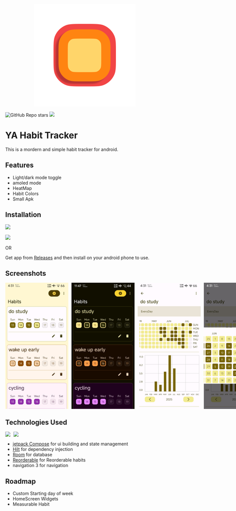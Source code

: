 




<p align="center">

  <img src="https://raw.githubusercontent.com/zaved707/Yet-Another-Habit-Tracker/refs/heads/master/app/src/main/res/mipmap-xxhdpi/ic_launcher_foreground.webp" alt="Logo">
</p>


<img alt="GitHub Repo stars" src="https://img.shields.io/github/stars/zaved707/yet-another-habit-tracker">
<img src= "https://img.shields.io/endpoint?url=https://apt.izzysoft.de/fdroid/api/v1/shield/com.zavedahmad.yaHabit"/>




# YA Habit Tracker


This is a mordern and simple habit tracker for android.


## Features

- Light/dark mode toggle
- amoled mode
- HeatMap
- Habit Colors
- Small Apk


## Installation
[<img src="https://gitlab.com/IzzyOnDroid/repo/-/raw/master/assets/IzzyOnDroid.png" height="70"/>](https://apt.izzysoft.de/packages/com.zavedahmad.yaHabit)

[<img src="https://raw.githubusercontent.com/ImranR98/Obtainium/main/assets/graphics/badge_obtainium.png" height="50"/>](http://apps.obtainium.imranr.dev/redirect.html?r=obtainium://add/https://github.com/zaved707/Yet-Another-Habit-Tracker)

OR

Get app from [Releases](https://github.com/zaved707/Yet-Another-Habit-Tracker/releases) and then install on your android phone to use.


## Screenshots

<div style="display: flex; flex-direction: row; gap: 10px;">
  <img src="https://github.com/zaved707/Yet-Another-Habit-Tracker/blob/master/fastlane/metadata/android/en-US/images/phoneScreenshots/1.jpg?raw=true" alt="App Screenshot 1" width="200"/>
  <img src="https://github.com/zaved707/Yet-Another-Habit-Tracker/blob/master/fastlane/metadata/android/en-US/images/phoneScreenshots/2.jpg?raw=true" alt="App Screenshot 2" width="200"/>
  <img src="https://github.com/zaved707/Yet-Another-Habit-Tracker/blob/master/fastlane/metadata/android/en-US/images/phoneScreenshots/3.jpg?raw=true" alt="App Screenshot 3" width="200"/>
<img src="https://github.com/zaved707/Yet-Another-Habit-Tracker/blob/master/fastlane/metadata/android/en-US/images/phoneScreenshots/4.jpg?raw=true" alt="App Screenshot 3" width="200"/>
</div>



## Technologies Used
<div style="display: flex; flex-direction: row; gap: 10px;">
<img src = "https://ziadoua.github.io/m3-Markdown-Badges/badges/AndroidStudio/androidstudio3.svg"/>
<img src = "https://ziadoua.github.io/m3-Markdown-Badges/badges/Kotlin/kotlin2.svg">
</div>

- [jetpack Compose](https://developer.android.com/compose) for ui building and state management
- [Hilt](https://developer.android.com/training/dependency-injection/hilt-android) for dependency injection
- [Room](https://developer.android.com/jetpack/androidx/releases/room) for database
- [Reorderable](https://github.com/Calvin-LL/Reorderable) for Reorderable habits
- navigation 3 for navigation
## Roadmap
- Custom Starting  day of week
- HomeScreen Widgets
- Measurable Habit
 
 



